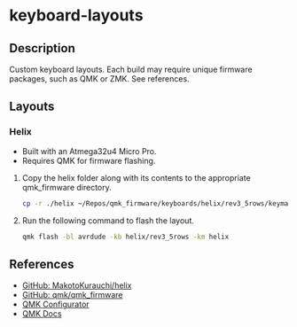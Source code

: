 # keyboard-layouts

## Description
Custom keyboard layouts. Each build may require unique firmware packages, such as QMK or ZMK. See references.

## Layouts

### Helix
* Built with an Atmega32u4 Micro Pro.
* Requires QMK for firmware flashing.
1. Copy the helix folder along with its contents to the appropriate qmk_firmware directory.
    ```bash
    cp -r ./helix ~/Repos/qmk_firmware/keyboards/helix/rev3_5rows/keymaps/
    ```
2. Run the following command to flash the layout.
    ```bash
    qmk flash -bl avrdude -kb helix/rev3_5rows -km helix
    ```

## References
* [GitHub: MakotoKurauchi/helix](https://github.com/MakotoKurauchi/helix)
* [GitHub: qmk/qmk_firmware](https://github.com/qmk/qmk_firmware/)
* [QMK Configurator](https://config.qmk.fm/)
* [QMK Docs](https://docs.qmk.fm/#/newbs_getting_started)
